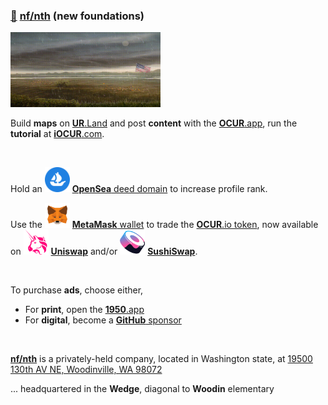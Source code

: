 
### [🥚](https://xn--wr9h.ws) [nf/nth](https://nfnth.com) (new foundations)

<img src="img/field.gif" style="width:240px;height:120px;" />

Build **maps** on [**UR**.Land](https://ur.land) and post **content** with the [**OCUR**.app](https://ocur.app), run the **tutorial** at [**iOCUR**.com](https://iocur.com).

<br/>

Hold an <img src="img/opensea.png" style="width:40px;height:40px;" /> [**OpenSea** deed domain](https://opensea.io/urland) to increase profile rank.

Use the <img src="img/meta.png" style="width:40px;height:40px;" /> [**MetaMask** wallet](https://metamask.io) to trade the [**OCUR**.io token](https://ocur.io), now available on <img src="img/uniswap.png" style="width:40px;height:40px;" /> [**Uniswap**](https://app.uniswap.org/#/tokens/ethereum/0xccab679860b1017589239bceeeabe5cd45965afc) and/or <img src="img/sushi.png" style="width:40px;height:40px;" /> [**SushiSwap**](https://www.sushi.com/swap).

<br/>

To purchase **ads**, choose either,

- For **print**, open the [**1950**.app](https://1950.app)
- For **digital**, become a [**GitHub** sponsor](https://github.com/sponsors/nfnth)

<br/>

[**nf/nth**](https://nfnth.com) is a privately-held company, located in Washington state, at [19500 130th AV NE, Woodinville, WA 98072](https://blue.kingcounty.com/Assessor/eRealProperty/Dashboard.aspx?ParcelNbr=1428900123) 

... headquartered in the **Wedge**, diagonal to **Woodin** elementary
